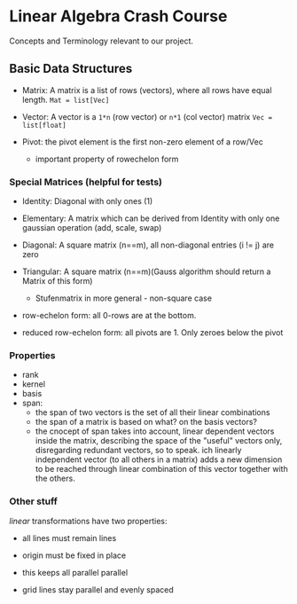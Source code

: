 # Linear Algebra Crash Course

Concepts and Terminology relevant to our project.


## Basic Data Structures

- Matrix: A matrix is a list of rows (vectors), where all rows have equal length. `Mat = list[Vec]`
- Vector: A vector is a `1*n` (row vector) or `n*1` (col vector) matrix `Vec = list[float]`

- Pivot: the pivot element is the first non-zero element of a row/Vec
  - important property of rowechelon form



### Special Matrices (helpful for tests)

- Identity: Diagonal with only ones (1)
- Elementary: A matrix which can be derived from Identity with only one gaussian operation (add, scale, swap)
- Diagonal: A square matrix (n==m), all non-diagonal entries (i != j) are zero
- Triangular: A square matrix (n==m)(Gauss algorithm should return a Matrix of this form)
  - Stufenmatrix in more general - non-square case


- row-echelon form: all 0-rows are at the bottom. 
- reduced row-echelon form: all pivots are 1. Only zeroes below the pivot


### Properties

- rank
- kernel
- basis
- span: 
  - the span of two vectors is the set of all their linear combinations
  - the span of a matrix is based on what? on the basis vectors?
  - the cnocept of span takes into account, linear dependent vectors inside the matrix,
  describing the space of the "useful" vectors only, disregarding redundant vectors, so to speak.
  ich linearly independent vector (to all others in a matrix) adds a new dimension to be reached through linear combination of this vector together with the others.


### Other stuff

_linear_ transformations have two properties: 
- all lines must remain lines
- origin must be fixed in place

- this keeps all parallel parallel
- grid lines stay parallel and evenly spaced


